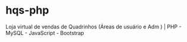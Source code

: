 # hqs-php
Loja virtual de vendas de Quadrinhos (Áreas de usuário e Adm ) | PHP - MySQL - JavaScript - Bootstrap
